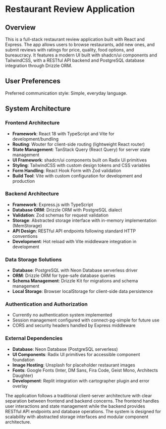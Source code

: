 # Restaurant Review Application

## Overview

This is a full-stack restaurant review application built with React and Express. The app allows users to browse restaurants, add new ones, and submit reviews with ratings for price, quality, food options, and bureaucracy. It features a modern UI built with shadcn/ui components and TailwindCSS, with a RESTful API backend and PostgreSQL database integration through Drizzle ORM.

## User Preferences

Preferred communication style: Simple, everyday language.

## System Architecture

### Frontend Architecture
- **Framework**: React 18 with TypeScript and Vite for development/bundling
- **Routing**: Wouter for client-side routing (lightweight React router)
- **State Management**: TanStack Query (React Query) for server state management
- **UI Framework**: shadcn/ui components built on Radix UI primitives
- **Styling**: TailwindCSS with custom design tokens and CSS variables
- **Form Handling**: React Hook Form with Zod validation
- **Build Tool**: Vite with custom configuration for development and production

### Backend Architecture
- **Framework**: Express.js with TypeScript
- **Database ORM**: Drizzle ORM with PostgreSQL dialect
- **Validation**: Zod schemas for request validation
- **Storage**: Abstracted storage interface with in-memory implementation (MemStorage)
- **API Design**: RESTful API endpoints following standard HTTP conventions
- **Development**: Hot reload with Vite middleware integration in development

### Data Storage Solutions
- **Database**: PostgreSQL with Neon Database serverless driver
- **ORM**: Drizzle ORM for type-safe database queries
- **Schema Management**: Drizzle Kit for migrations and schema management
- **Local Storage**: Browser localStorage for client-side data persistence

### Authentication and Authorization
- Currently no authentication system implemented
- Session management configured with connect-pg-simple for future use
- CORS and security headers handled by Express middleware

### External Dependencies
- **Database**: Neon Database (PostgreSQL serverless)
- **UI Components**: Radix UI primitives for accessible component foundation
- **Image Hosting**: Unsplash for placeholder restaurant images
- **Fonts**: Google Fonts (Inter, DM Sans, Fira Code, Geist Mono, Architects Daughter)
- **Development**: Replit integration with cartographer plugin and error overlay

The application follows a traditional client-server architecture with clear separation between frontend and backend concerns. The frontend handles user interactions and state management while the backend provides RESTful API endpoints and database operations. The system is designed for scalability with abstracted storage interfaces and modular component architecture.